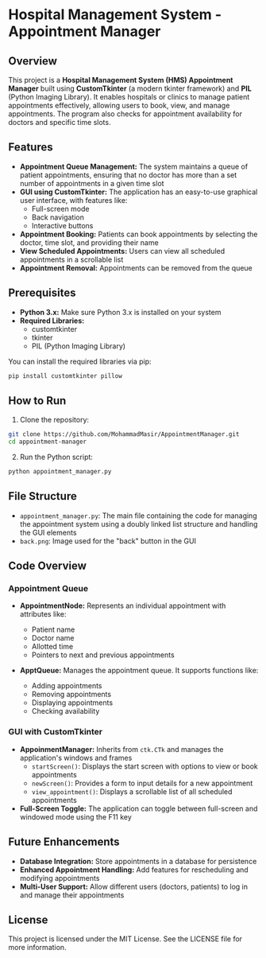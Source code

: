 # Hospital Management System - Appointment Manager

## Overview
This project is a **Hospital Management System (HMS) Appointment Manager** built using **CustomTkinter** (a modern tkinter framework) and **PIL** (Python Imaging Library). It enables hospitals or clinics to manage patient appointments effectively, allowing users to book, view, and manage appointments. The program also checks for appointment availability for doctors and specific time slots.

## Features
- **Appointment Queue Management:** The system maintains a queue of patient appointments, ensuring that no doctor has more than a set number of appointments in a given time slot
- **GUI using CustomTkinter:** The application has an easy-to-use graphical user interface, with features like:
  - Full-screen mode
  - Back navigation
  - Interactive buttons
- **Appointment Booking:** Patients can book appointments by selecting the doctor, time slot, and providing their name
- **View Scheduled Appointments:** Users can view all scheduled appointments in a scrollable list
- **Appointment Removal:** Appointments can be removed from the queue

## Prerequisites
- **Python 3.x:** Make sure Python 3.x is installed on your system
- **Required Libraries:**
  - customtkinter
  - tkinter
  - PIL (Python Imaging Library)

You can install the required libraries via pip:
```bash
pip install customtkinter pillow
```

## How to Run
1. Clone the repository:
```bash
git clone https://github.com/MohammadMasir/AppointmentManager.git
cd appointment-manager
```

2. Run the Python script:
```bash
python appointment_manager.py
```

## File Structure
- `appointment_manager.py`: The main file containing the code for managing the appointment system using a doubly linked list structure and handling the GUI elements
- `back.png`: Image used for the "back" button in the GUI

## Code Overview

### Appointment Queue
- **AppointmentNode:** Represents an individual appointment with attributes like:
  - Patient name
  - Doctor name
  - Allotted time
  - Pointers to next and previous appointments

- **ApptQueue:** Manages the appointment queue. It supports functions like:
  - Adding appointments
  - Removing appointments
  - Displaying appointments
  - Checking availability

### GUI with CustomTkinter
- **AppoinmentManager:** Inherits from `ctk.CTk` and manages the application's windows and frames
  - `startScreen()`: Displays the start screen with options to view or book appointments
  - `newScreen()`: Provides a form to input details for a new appointment
  - `view_appointment()`: Displays a scrollable list of all scheduled appointments
- **Full-Screen Toggle:** The application can toggle between full-screen and windowed mode using the F11 key

## Future Enhancements
- **Database Integration:** Store appointments in a database for persistence
- **Enhanced Appointment Handling:** Add features for rescheduling and modifying appointments
- **Multi-User Support:** Allow different users (doctors, patients) to log in and manage their appointments

## License
This project is licensed under the MIT License. See the LICENSE file for more information.
